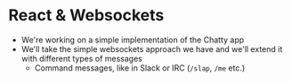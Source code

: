 # React & Websockets

* We're working on a simple implementation of the Chatty app
* We'll take the simple websockets approach we have and we'll extend it with different types of messages
  * Command messages, like in Slack or IRC (`/slap`, `/me` etc.)
